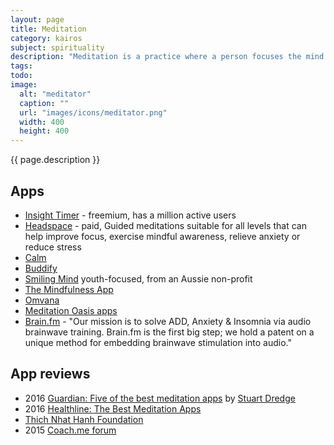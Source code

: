 ```yaml
---
layout: page
title: Meditation
category: kairos
subject: spirituality
description: "Meditation is a practice where a person focuses the mind. In Christian traditions, this has taken many forms over the millenia, e.g. centering prayer, silent prayer, and mystic contemplation."
tags:
todo:
image:
  alt: "meditator"
  caption: ""
  url: "images/icons/meditator.png"
  width: 400
  height: 400
---
```


{{ page.description }}

Apps
----
* [Insight Timer](https://insighttimer.com/) - freemium, has a million active users
* [Headspace](https://www.headspace.com/) - paid, Guided meditations suitable for all levels that can help improve focus, exercise mindful awareness, relieve anxiety or reduce stress
* [Calm](https://www.calm.com/)
* [Buddify](http://buddhify.com/)
* [Smiling Mind](http://smilingmind.com.au/) youth-focused, from an Aussie non-profit
* [The Mindfulness App](http://www.mindapps.se/themindfulnessapp/)
* [Omvana](http://www.omvana.com/)
* [Meditation Oasis apps](http://www.meditationoasis.com/apps/)
* [Brain.fm](https://www.brain.fm/) - "Our mission is to solve ADD, Anxiety & Insomnia via audio brainwave training. Brain.fm is the first big step; we hold a patent on a unique method for embedding brainwave stimulation into audio."

App reviews
----
* 2016 [Guardian: Five of the best meditation apps](https://www.theguardian.com/technology/2016/may/26/five-of-the-best-meditation-apps) by [Stuart Dredge](http://twitter.com/stuartdredge)
* 2016 [Healthline: The Best Meditation Apps](http://www.healthline.com/health/mental-health/top-meditation-iphone-android-apps#1)
* [Thich Nhat Hanh Foundation](http://www.thichnhathanhfoundation.org/#!mindful-bell-sounds/c14kg)
* 2015 [Coach.me forum](https://www.coach.me/questions/36402-what-you-guys-think-is-the-best-free-and-paid-app-for-meditation-i-just-love-headspace-but-it-is-spensive-t-t)
